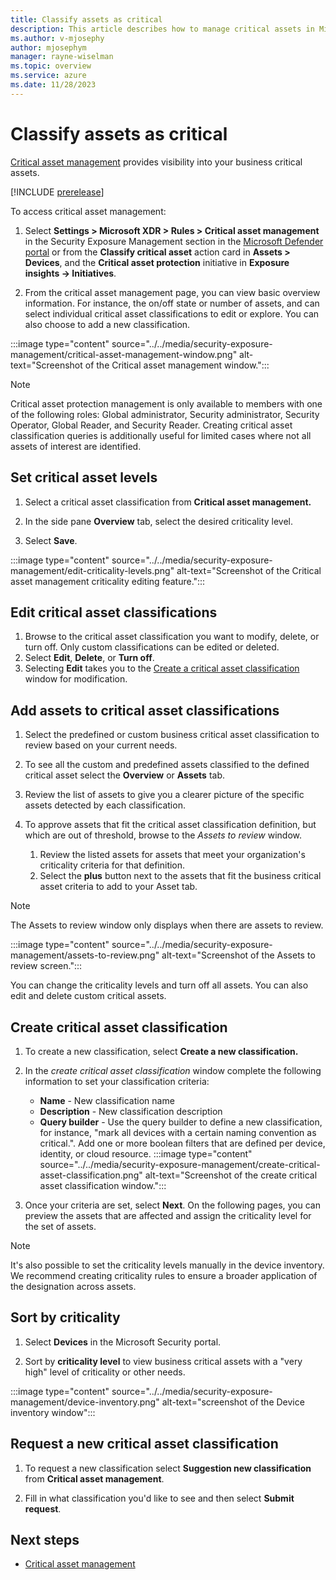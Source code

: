 ```yaml
---
title: Classify assets as critical
description: This article describes how to manage critical assets in Microsoft Exposure Management.
ms.author: v-mjosephy
author: mjosephym
manager: rayne-wiselman
ms.topic: overview
ms.service: azure
ms.date: 11/28/2023
---
```


# Classify assets as critical

[Critical asset management](critical-asset-management.md) provides visibility into your business critical assets.

[!INCLUDE [prerelease](../../includes/prerelease.md)]

To access critical asset management:

1. Select **Settings > Microsoft XDR > Rules > Critical asset management**  in the Security Exposure Management section in the [Microsoft Defender portal](https://security.microsoft.com) or from the **Classify critical asset** action card in **Assets > Devices**, and the **Critical asset protection** initiative in **Exposure insights -> Initiatives**.

1. From the critical asset management page, you can view basic overview information. For instance, the on/off state or number of assets, and can select individual critical asset classifications to edit or explore. You can also choose to add a new classification.
<!--1. From there you can choose to change criticality levels,  view the general critical asset information including the  review general information such , choose to review classifications, create new classifications, or update the criticality levels for the existing classifications in your organization.-->

:::image type="content" source="../../media/security-exposure-management/critical-asset-management-window.png" alt-text="Screenshot of the Critical asset management window.":::

> [!NOTE]
> Critical asset protection management is only available to members with one of the following roles: Global administrator, Security administrator, Security Operator, Global Reader, and Security Reader.
>Creating critical asset classification queries is additionally useful for limited cases where not all assets of interest are identified.

## Set critical asset levels

1. Select a critical asset classification from **Critical asset management.**

1. In the side pane **Overview** tab, select the desired criticality level. 

1. Select **Save**.

:::image type="content" source="../../media/security-exposure-management/edit-criticality-levels.png" alt-text="Screenshot of the Critical asset management criticality editing feature.":::

## Edit critical asset classifications

1. Browse to the critical asset classification you want to modify, delete, or turn off. Only custom classifications can be edited or deleted.
1. Select **Edit**, **Delete**, or **Turn off**.
1. Selecting **Edit** takes you to the [Create a critical asset classification](#create-critical-asset-classification) window for modification.

## Add assets to critical asset classifications

1. Select the predefined or custom business critical asset classification to review based on your current needs.

1. To see all the custom and predefined assets classified to the defined critical asset select the **Overview** or **Assets** tab.

1. Review the list of assets to give you a clearer picture of the specific assets detected by each classification.

1. To approve assets that fit the critical asset classification definition, but which are out of threshold, browse to the *Assets to review* window.
    1. Review the listed assets for assets that meet your organization's criticality criteria for that definition.
    1. Select the **plus** button next to the assets that fit the business critical asset criteria to add to your Asset tab.

> [!NOTE]
> The Assets to review window only displays when there are assets to review.

:::image type="content" source="../../media/security-exposure-management/assets-to-review.png" alt-text="Screenshot of the Assets to review screen.":::

<!--## Critical asset overview

: CAP management  explanation about how we identify critical asset for our customers and marking them as critical  predefined queries, what, which, why  managing rules – setting criticality level, turning rules off/on  Reviewing asset list  low confidence criticality  suggest new classifications for us to support  custom queries  criticality in other portal experiences (e.g., device inventory).-->

<!--The Overview tab provides the following information:


- **Description** - A description of the critical asset.
- **Status** - Whether the critical asset is on or off.
- **Assets** - The number of connected assets.
- **Created on** - The date the critical asset was created.
- **Updated on** - The date the critical asset was updated.
- **Created by** - The critical asset creator.
-->
You can change the criticality levels and turn off all assets. You can also edit and delete custom critical assets.

## Create critical asset classification

1. To create a new classification, select **Create a new classification.**

1. In the *create critical asset classification* window complete the following information to set your classification criteria:

    - **Name** - New classification name
    - **Description** - New classification description
    - **Query builder** - Use the query builder to define a new classification, for instance, "mark all devices with a certain naming convention as critical.". Add one or more boolean filters that are defined per device, identity, or cloud resource.
:::image type="content" source="../../media/security-exposure-management/create-critical-asset-classification.png" alt-text="Screenshot of the create critical asset classification window.":::
1. Once your criteria are set, select **Next**. On the following pages, you can preview the assets that are affected and assign the criticality level for the set of assets.

> [!NOTE]
> It's also possible to set the criticality levels manually in the device inventory. We recommend creating criticality rules to ensure a broader application of the designation across assets.
<!--initiative?The initiative page allows you to view security metrics, security recommendations, critical assets, and history in one place. In addition, you can access critical asset management to change your asset criticality levels. -->

## Sort by criticality

1. Select **Devices** in the Microsoft Security portal.

1. Sort by **criticality level** to view business critical assets with a "very high" level of criticality or other needs.

:::image type="content" source="../../media/security-exposure-management/device-inventory.png" alt-text="screenshot of the Device inventory window":::

## Request a new critical asset classification

1. To request a new classification select **Suggestion new classification** from **Critical asset management**.

1. Fill in what classification you'd like to see and then select **Submit request**.

## Next steps

- [Critical asset management](critical-asset-management.md)
